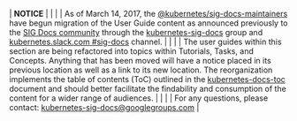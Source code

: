

| **NOTICE** |
|  |
| As of March 14, 2017, the [@kubernetes/sig-docs-maintainers](https://github.com/orgs/kubernetes/teams/sig-docs-maintainers) have begun migration of the User Guide content as announced previously to the [SIG Docs community](https://github.com/kubernetes/community/tree/master/sig-docs) through the [kubernetes-sig-docs](https://groups.google.com/forum/#!forum/kubernetes-sig-docs) group and [kubernetes.slack.com #sig-docs](https://kubernetes.slack.com/messages/sig-docs/) channel.  |
|  |
| The user guides within this section are being refactored into topics within Tutorials, Tasks, and Concepts. Anything that has been moved will have a notice placed in its previous location as well as a link to its new location. The reorganization implements the table of contents (ToC) outlined in the [kubernetes-docs-toc](https://docs.google.com/a/google.com/document/d/18hRCIorVarExB2eBVHTUR6eEJ2VVk5xq1iBmkQv8O6I/edit?usp=sharing) document and should better facilitate the findability and consumption of the content for a wider range of audiences. |
|  |
| For any questions, please contact: kubernetes-sig-docs@googlegroups.com |
